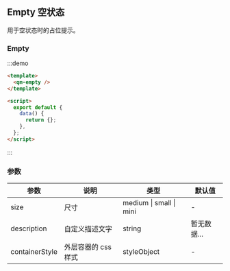 ## Empty 空状态

用于空状态时的占位提示。

### Empty

:::demo

```html
<template>
  <qm-empty />
</template>

<script>
  export default {
    data() {
      return {};
    },
  };
</script>
```

:::

### 参数

| 参数           | 说明                | 类型                    | 默认值      |
| -------------- | ------------------- | ----------------------- | ----------- |
| size           | 尺寸                | medium \| small \| mini | -           |
| description    | 自定义描述文字      | string                  | 暂无数据... |
| containerStyle | 外层容器的 css 样式 | styleObject             | -           |
